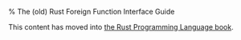% The (old) Rust Foreign Function Interface Guide

This content has moved into
[the Rust Programming Language book](book/ffi.html).
